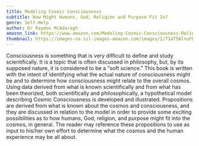 ```yaml
---
title: Modeling Cosmic Consciousness
subtitle: How Might Humans, God, Religion and Purpose Fit In?
genre: Self-Help
author: Dr Raymon McAdaragh
amazon_link: https://www.amazon.com/Modeling-Cosmic-Consciousness-Religion-Purpose/dp/1648955746/ref=tmm_pap_swatch_0?_encoding=UTF8&qid=1642919144&sr=8-1
thumbnail: https://images-na.ssl-images-amazon.com/images/I/71aT5AlnuFL.jpg
---
```

Consciousness is something that is very difficult to define and study scientifically. It is a topic that is often discussed in philosophy, but, by its supposed nature, it is considered to be a "soft science." This book is written with the intent of identifying what the actual nature of consciousness might be and to determine how consciousness might relate to the overall cosmos. Using data derived from what is known scientifically and from what has been theorized, both scientifically and philosophically, a hypothetical model describing Cosmic Consciousness is developed and illustrated. Propositions are derived from what is known about the cosmos and consciousness, and they are discussed in relation to the model in order to provide some exciting possibilities as to how humans, God, religion, and purpose might fit into the cosmos, in general. The reader may reference these propositions to use as input to his/her own effort to determine what the cosmos and the human experience may be all about.